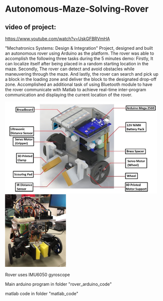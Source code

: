 # Autonomous-Maze-Solving-Rover

## video of project:
https://www.youtube.com/watch?v=UskGFBRVmHA

"Mechatronics Systems: Design & Integration" Project, designed and built an autonomous rover using Arduino as the platform. The rover was able to accomplish the following three tasks during the 5 minutes demo: Firstly, It can localize itself after being placed in a random starting location in the maze. Secondly, The rover can detect and avoid obstacles while maneuvering through the maze. And lastly, the rover can search and pick up a block in the loading zone and deliver the block to the designated drop-off zone. Accomplished an additional task of using Bluetooth module to have the rover communicate with Matlab to achieve real-time inter-program communication and displaying the current location of the rover. 

<img src="others/design.jpg" width="500">


<img src="others/rover.png" width="200">


Rover uses IMU6050 gyroscope

Main arduino program in folder "rover_arduino_code"

matlab code in folder "matlab_code"
